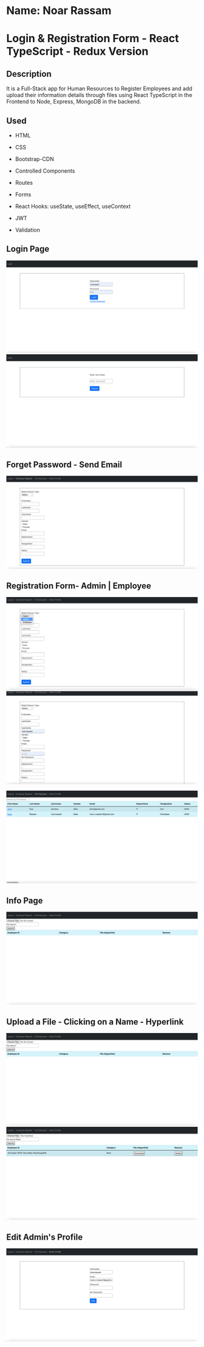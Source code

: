 # Name: Noar Rassam

# Login & Registration Form - React TypeScript - Redux Version

## Description

It is a Full-Stack app for Human Resources to Register Employees and add upload their information details through files using React TypeScript in the Frontend to Node, Express, MongoDB in the backend.

## Used

- HTML

- CSS

- Bootstrap-CDN

- Controlled Components

- Routes

- Forms

- React Hooks: useState, useEffect, useContext

- JWT

- Validation

## **Login Page**

![![Directory]()](https://github.com/noarrassam/Human-Resources/blob/main/images/1.png)
![![Directory]()](https://github.com/noarrassam/Human-Resources/blob/main/images/2.png)

## **Forget Password - Send Email**

![![Directory]()](https://github.com/noarrassam/Human-Resources/blob/main/images/4.png)

## **Registration Form- Admin | Employee**

![![Directory]()](https://github.com/noarrassam/Human-Resources/blob/main/images/5.png)
![![Directory]()](https://github.com/noarrassam/Human-Resources/blob/main/images/6.png)

![![Directory]()](https://github.com/noarrassam/Human-Resources/blob/main/images/7.png)

## **Info Page**

![![Directory]()](https://github.com/noarrassam/Human-Resources/blob/main/images/8.png)

## **Upload a File - Clicking on a Name - Hyperlink**

![![Directory]()](https://github.com/noarrassam/Human-Resources/blob/main/images/8.png)
![![Directory]()](https://github.com/noarrassam/Human-Resources/blob/main/images/9.png)

## **Edit Admin's Profile**

![![Directory]()](https://github.com/noarrassam/Human-Resources/blob/main/images/10.png)

